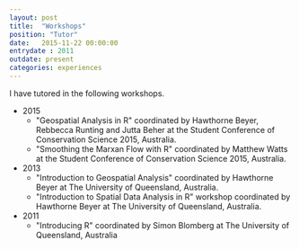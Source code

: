 ```yaml
---
layout: post
title:  "Workshops"
position: "Tutor"
date:   2015-11-22 00:00:00
entrydate : 2011
outdate: present
categories: experiences
---
```


I have tutored in the following workshops.

* 2015
	+ "Geospatial Analysis in R" coordinated by Hawthorne Beyer, Rebbecca Runting and Jutta Beher at the Student Conference of Conservation Science 2015, Australia.
	+ "Smoothing the Marxan Flow with R" coordinated by Matthew Watts at the Student Conference of Conservation Science 2015, Australia.
* 2013
	+ "Introduction to Geospatial Analysis" coordinated by Hawthorne Beyer at The University of Queensland, Australia.
	+ "Introduction to Spatial Data Analysis in R" workshop coordinated by Hawthorne Beyer at The University of Queensland, Australia.
* 2011
	+ "Introducing R" coordinated by Simon Blomberg at The University of Queensland, Australia
	